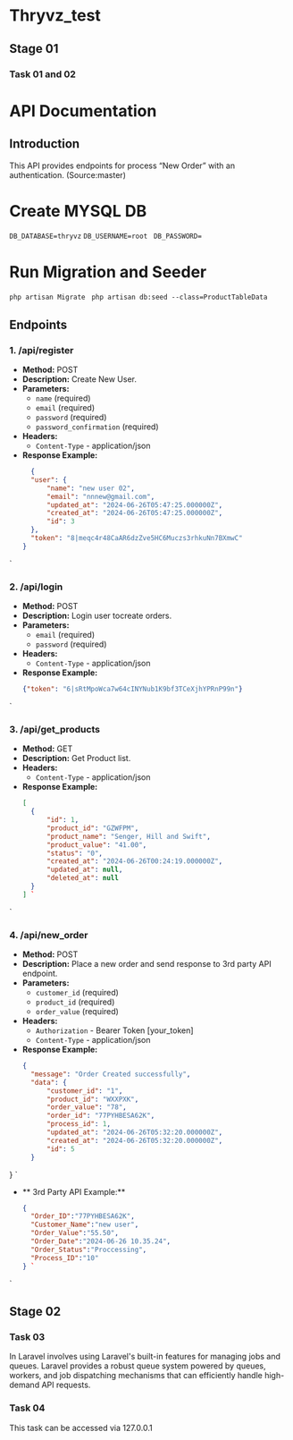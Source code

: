 # Thryvz_test
## Stage 01
### Task 01 and 02

# API Documentation

## Introduction

This API provides endpoints for process “New Order” with an authentication.
(Source:master)

# Create MYSQL DB
  ```DB_DATABASE=thryvz```
  ```DB_USERNAME=root```
  ``` DB_PASSWORD=```


# Run Migration and Seeder
```php artisan Migrate ```
``` php artisan db:seed --class=ProductTableData ```


## Endpoints

### 1. /api/register

- **Method:** POST
- **Description:** Create New User.
- **Parameters:**
  - `name` (required)
  - `email` (required)
  - `password` (required)
  - `password_confirmation` (required)
- **Headers:**
  - `Content-Type` - application/json
- **Response Example:**
  ```json
    {
    "user": {
        "name": "new user 02",
        "email": "nnnew@gmail.com",
        "updated_at": "2024-06-26T05:47:25.000000Z",
        "created_at": "2024-06-26T05:47:25.000000Z",
        "id": 3
    },
    "token": "8|meqc4r48CaAR6dzZve5HC6Muczs3rhkuNn7BXmwC"
  }
 `
### 2. /api/login

- **Method:** POST
- **Description:** Login user tocreate orders.
- **Parameters:**
  - `email` (required)
  - `password` (required)
- **Headers:**
  - `Content-Type` - application/json
- **Response Example:**
  ```json
  {"token": "6|sRtMpoWca7w64cINYNub1K9bf3TCeXjhYPRnP99n"}

`
### 3. /api/get_products

- **Method:** GET
- **Description:** Get Product list.
- **Headers:**
  - `Content-Type` - application/json
- **Response Example:**
  ```json
  [
    {
        "id": 1,
        "product_id": "GZWFPM",
        "product_name": "Senger, Hill and Swift",
        "product_value": "41.00",
        "status": "0",
        "created_at": "2024-06-26T00:24:19.000000Z",
        "updated_at": null,
        "deleted_at": null
    }
  ] `
`
### 4. /api/new_order

- **Method:** POST
- **Description:** Place a new order and send response to 3rd party API endpoint.
- **Parameters:**
  - `customer_id` (required)
  - `product_id` (required)
  - `order_value` (required)
- **Headers:**
  - `Authorization` - Bearer Token [your_token]
  - `Content-Type` - application/json
- **Response Example:**
  ```json
  {
    "message": "Order Created successfully",
    "data": {
        "customer_id": "1",
        "product_id": "WXXPXK",
        "order_value": "78",
        "order_id": "77PYHBESA62K",
        "process_id": 1,
        "updated_at": "2024-06-26T05:32:20.000000Z",
        "created_at": "2024-06-26T05:32:20.000000Z",
        "id": 5
    }
} `

- ** 3rd Party API Example:**
  ```json
  {
    "Order_ID":"77PYHBESA62K",
    "Customer_Name":"new user",
    "Order_Value":"55.50",
    "Order_Date":"2024-06-26 10.35.24",
    "Order_Status":"Proccessing",
    "Process_ID":"10"
  } `
`

## Stage 02
### Task 03 
In Laravel involves using Laravel's built-in features for managing jobs and queues. Laravel provides a robust queue system powered by queues, workers, and job dispatching mechanisms that can efficiently handle high-demand API requests.

### Task 04
This task can be accessed via 127.0.0.1

  

